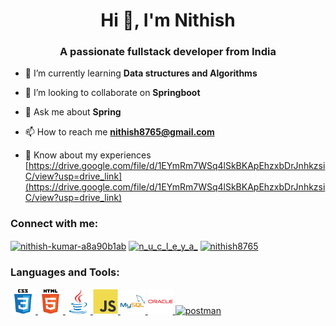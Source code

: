 <h1 align="center">Hi 👋, I'm Nithish</h1>
<h3 align="center">A passionate fullstack developer from India</h3>

- 🌱 I’m currently learning **Data structures and Algorithms**

- 👯 I’m looking to collaborate on **Springboot**

- 💬 Ask me about **Spring**

- 📫 How to reach me **nithish8765@gmail.com**

- 📄 Know about my experiences [https://drive.google.com/file/d/1EYmRm7WSq4lSkBKApEhzxbDrJnhkzsiC/view?usp=drive_link](https://drive.google.com/file/d/1EYmRm7WSq4lSkBKApEhzxbDrJnhkzsiC/view?usp=drive_link)

<h3 align="left">Connect with me:</h3>
<p align="left">
<a href="https://linkedin.com/in/nithish-kumar-a8a90b1ab" target="blank"><img align="center" src="https://raw.githubusercontent.com/rahuldkjain/github-profile-readme-generator/master/src/images/icons/Social/linked-in-alt.svg" alt="nithish-kumar-a8a90b1ab" height="30" width="40" /></a>
<a href="https://instagram.com/n_u_c_l_e_y_a_" target="blank"><img align="center" src="https://raw.githubusercontent.com/rahuldkjain/github-profile-readme-generator/master/src/images/icons/Social/instagram.svg" alt="n_u_c_l_e_y_a_" height="30" width="40" /></a>
<a href="https://www.leetcode.com/nithish8765" target="blank"><img align="center" src="https://raw.githubusercontent.com/rahuldkjain/github-profile-readme-generator/master/src/images/icons/Social/leet-code.svg" alt="nithish8765" height="30" width="40" /></a>
</p>

<h3 align="left">Languages and Tools:</h3>
<p align="left"> <a href="https://www.w3schools.com/css/" target="_blank" rel="noreferrer"> <img src="https://raw.githubusercontent.com/devicons/devicon/master/icons/css3/css3-original-wordmark.svg" alt="css3" width="40" height="40"/> </a> <a href="https://www.w3.org/html/" target="_blank" rel="noreferrer"> <img src="https://raw.githubusercontent.com/devicons/devicon/master/icons/html5/html5-original-wordmark.svg" alt="html5" width="40" height="40"/> </a> <a href="https://www.java.com" target="_blank" rel="noreferrer"> <img src="https://raw.githubusercontent.com/devicons/devicon/master/icons/java/java-original.svg" alt="java" width="40" height="40"/> </a> <a href="https://developer.mozilla.org/en-US/docs/Web/JavaScript" target="_blank" rel="noreferrer"> <img src="https://raw.githubusercontent.com/devicons/devicon/master/icons/javascript/javascript-original.svg" alt="javascript" width="40" height="40"/> </a> <a href="https://www.mysql.com/" target="_blank" rel="noreferrer"> <img src="https://raw.githubusercontent.com/devicons/devicon/master/icons/mysql/mysql-original-wordmark.svg" alt="mysql" width="40" height="40"/> </a> <a href="https://www.oracle.com/" target="_blank" rel="noreferrer"> <img src="https://raw.githubusercontent.com/devicons/devicon/master/icons/oracle/oracle-original.svg" alt="oracle" width="40" height="40"/> </a> <a href="https://postman.com" target="_blank" rel="noreferrer"> <img src="https://www.vectorlogo.zone/logos/getpostman/getpostman-icon.svg" alt="postman" width="40" height="40"/> </a> </p>
